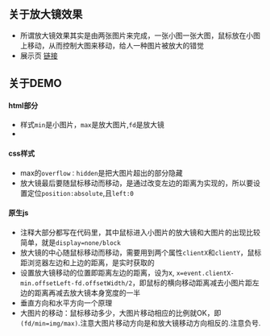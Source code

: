 ## 关于放大镜效果
- 所谓放大镜效果其实是由两张图片来完成，一张小图一张大图，鼠标放在小图上移动，从而控制大图来移动，给人一种图片被放大的错觉
- 展示页 [链接](http://himmas.github.io/Himmas_demo/magnifying/index.html)

## 关于DEMO

#### html部分
- 样式`min`是小图片，`max`是放大图片,`fd`是放大镜
- 
#### css样式
- max的`overflow：hidden`是把大图片超出的部分隐藏
- 放大镜最后要随鼠标移动而移动，是通过改变左边的距离为实现的，所以要设置定位`position:absolute`,且`left:0`

#### 原生js
- 注释大部分都写在代码里，其中鼠标进入小图片的放大镜和大图片的出现比较简单，就是`display=none/block`
- 放大镜的中心随鼠标移动而移动，需要用到两个属性`clientX`和`clientY`，鼠标距浏览器左边和上边的距离，是实时获取的
- 设置放大镜移动的位置即距离左边的距离，设为x, `x=event.clientX-min.offsetLeft-fd.offsetWidth/2`，即鼠标的横向移动距离减去小图片距左边的距离再减去放大镜本身宽度的一半
- 垂直方向和水平方向一个原理
- 大图片的移动：鼠标移动多少，大图片移动相应的比例就OK，即`(fd/min=img/max)`.注意大图片移动方向是和放大镜移动方向相反的.注意负号.

